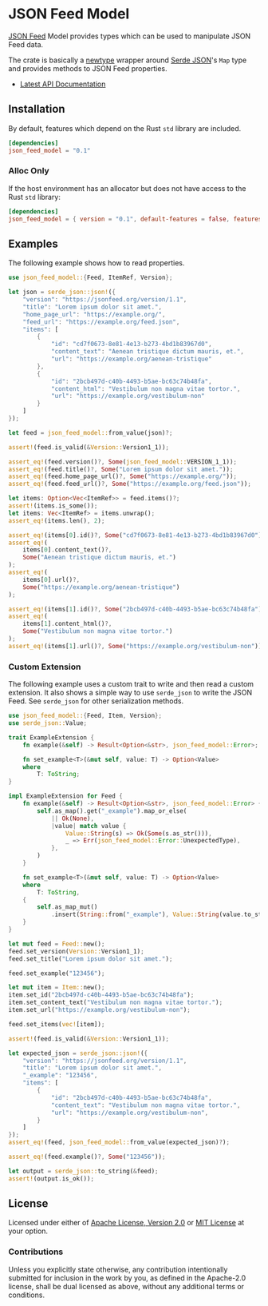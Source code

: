 # JSON Feed Model

[JSON Feed][jsonfeed] Model provides types which can be used to manipulate JSON Feed
data.

The crate is basically a [newtype][newtype] wrapper around [Serde JSON][serde_json]'s `Map` type and provides methods
to JSON Feed properties.

* [Latest API Documentation][api_docs]

## Installation

By default, features which depend on the Rust `std` library are included.

```toml
[dependencies]
json_feed_model = "0.1"
```

### Alloc Only

If the host environment has an allocator but does not have access to the Rust `std` library:

```toml
[dependencies]
json_feed_model = { version = "0.1", default-features = false, features = ["alloc"]}
```

## Examples

The following example shows how to read properties.

```rust
use json_feed_model::{Feed, ItemRef, Version};

let json = serde_json::json!({
    "version": "https://jsonfeed.org/version/1.1",
    "title": "Lorem ipsum dolor sit amet.",
    "home_page_url": "https://example.org/",
    "feed_url": "https://example.org/feed.json",
    "items": [
        {
            "id": "cd7f0673-8e81-4e13-b273-4bd1b83967d0",
            "content_text": "Aenean tristique dictum mauris, et.",
            "url": "https://example.org/aenean-tristique"
        },
        {
            "id": "2bcb497d-c40b-4493-b5ae-bc63c74b48fa",
            "content_html": "Vestibulum non magna vitae tortor.",
            "url": "https://example.org/vestibulum-non"
        }
    ]
});

let feed = json_feed_model::from_value(json)?;

assert!(feed.is_valid(&Version::Version1_1));

assert_eq!(feed.version()?, Some(json_feed_model::VERSION_1_1));
assert_eq!(feed.title()?, Some("Lorem ipsum dolor sit amet."));
assert_eq!(feed.home_page_url()?, Some("https://example.org/"));
assert_eq!(feed.feed_url()?, Some("https://example.org/feed.json"));

let items: Option<Vec<ItemRef>> = feed.items()?;
assert!(items.is_some());
let items: Vec<ItemRef> = items.unwrap();
assert_eq!(items.len(), 2);

assert_eq!(items[0].id()?, Some("cd7f0673-8e81-4e13-b273-4bd1b83967d0"));
assert_eq!(
    items[0].content_text()?,
    Some("Aenean tristique dictum mauris, et.")
);
assert_eq!(
    items[0].url()?,
    Some("https://example.org/aenean-tristique")
);

assert_eq!(items[1].id()?, Some("2bcb497d-c40b-4493-b5ae-bc63c74b48fa"));
assert_eq!(
    items[1].content_html()?,
    Some("Vestibulum non magna vitae tortor.")
);
assert_eq!(items[1].url()?, Some("https://example.org/vestibulum-non"));
```

### Custom Extension

The following example uses a custom trait to write and then read a custom extension.
It also shows a simple way to use `serde_json` to write the JSON Feed. See
`serde_json` for other serialization methods.

```rust
use json_feed_model::{Feed, Item, Version};
use serde_json::Value;

trait ExampleExtension {
    fn example(&self) -> Result<Option<&str>, json_feed_model::Error>;

    fn set_example<T>(&mut self, value: T) -> Option<Value>
    where
        T: ToString;
}

impl ExampleExtension for Feed {
    fn example(&self) -> Result<Option<&str>, json_feed_model::Error> {
        self.as_map().get("_example").map_or_else(
            || Ok(None),
            |value| match value {
                Value::String(s) => Ok(Some(s.as_str())),
                _ => Err(json_feed_model::Error::UnexpectedType),
            },
        )
    }

    fn set_example<T>(&mut self, value: T) -> Option<Value>
    where
        T: ToString,
    {
        self.as_map_mut()
            .insert(String::from("_example"), Value::String(value.to_string()))
    }
}

let mut feed = Feed::new();
feed.set_version(Version::Version1_1);
feed.set_title("Lorem ipsum dolor sit amet.");

feed.set_example("123456");

let mut item = Item::new();
item.set_id("2bcb497d-c40b-4493-b5ae-bc63c74b48fa");
item.set_content_text("Vestibulum non magna vitae tortor.");
item.set_url("https://example.org/vestibulum-non");

feed.set_items(vec![item]);

assert!(feed.is_valid(&Version::Version1_1));

let expected_json = serde_json::json!({
    "version": "https://jsonfeed.org/version/1.1",
    "title": "Lorem ipsum dolor sit amet.",
    "_example": "123456",
    "items": [
        {
            "id": "2bcb497d-c40b-4493-b5ae-bc63c74b48fa",
            "content_text": "Vestibulum non magna vitae tortor.",
            "url": "https://example.org/vestibulum-non",
        }
    ]
});
assert_eq!(feed, json_feed_model::from_value(expected_json)?);

assert_eq!(feed.example()?, Some("123456"));

let output = serde_json::to_string(&feed);
assert!(output.is_ok());
```

## License

Licensed under either of [Apache License, Version 2.0][license_apache] or [MIT
License][license_mit] at your option.

### Contributions

Unless you explicitly state otherwise, any contribution intentionally submitted
for inclusion in the work by you, as defined in the Apache-2.0 license, shall be
dual licensed as above, without any additional terms or conditions.

[license_apache]: LICENSE-APACHE
[license_mit]: LICENSE-MIT
[jsonfeed]: https://jsonfeed.org/
[newtype]: https://doc.rust-lang.org/rust-by-example/generics/new_types.html
[serde_json]: https://github.com/serde-rs/json
[api_docs]: https://docs.rs/json-feed-model/
